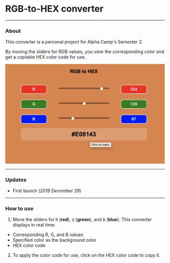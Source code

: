 # RGB-to-HEX converter
***

### About

This converter is a personal project for Alpha Camp's Semester 2. 

By moving the sliders for RGB values, you view the corresponding color and get a copiable HEX color code for use.

![converter screenshot](screenshot.png)


***
### Updates

+ First launch (*2019 December 29*)

***

### How to use

1. Move the sliders for `R` (**red**), `G` (**green**), and `B` (**blue**). This converter displays in real time: 
+ Corresponding R, G, and B values
+ Specified color as the background color
+ HEX color code
2. To apply the color code for use, click on the HEX color code to copy it.